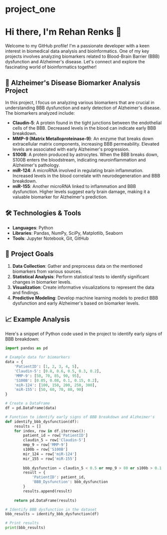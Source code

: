 # project_one
# Hi there, I'm Rehan Renks 👋

Welcome to my GitHub profile! I'm a passionate developer with a keen interest in biomedical data analysis and bioinformatics. One of my key projects involves analyzing biomarkers related to Blood-Brain Barrier (BBB) dysfunction and Alzheimer's disease. Let's connect and explore the fascinating world of bioinformatics together!

## 🧠 Alzheimer's Disease Biomarker Analysis Project

In this project, I focus on analyzing various biomarkers that are crucial in understanding BBB dysfunction and early detection of Alzheimer's disease. The biomarkers analyzed include:

- **Claudin-5**: A protein found in the tight junctions between the endothelial cells of the BBB. Decreased levels in the blood can indicate early BBB breakdown.
- **MMP-9 (Matrix Metalloproteinase-9)**: An enzyme that breaks down extracellular matrix components, increasing BBB permeability. Elevated levels are associated with early Alzheimer's progression.
- **S100B**: A protein produced by astrocytes. When the BBB breaks down, S100B enters the bloodstream, indicating neuroinflammation and Alzheimer's pathology.
- **miR-124**: A microRNA involved in regulating brain inflammation. Increased levels in the blood correlate with neurodegeneration and BBB breakdown.
- **miR-155**: Another microRNA linked to inflammation and BBB dysfunction. Higher levels suggest early brain damage, making it a valuable biomarker for Alzheimer's prediction.

## 🛠️ Technologies & Tools

- **Languages**: Python
- **Libraries**: Pandas, NumPy, SciPy, Matplotlib, Seaborn
- **Tools**: Jupyter Notebook, Git, GitHub

## 🔬 Project Goals

1. **Data Collection**: Gather and preprocess data on the mentioned biomarkers from various sources.
2. **Statistical Analysis**: Perform statistical tests to identify significant changes in biomarker levels.
3. **Visualization**: Create informative visualizations to represent the data and findings.
4. **Predictive Modeling**: Develop machine learning models to predict BBB dysfunction and early Alzheimer's based on biomarker levels.

## 📈 Example Analysis

Here's a snippet of Python code used in the project to identify early signs of BBB breakdown:

```python
import pandas as pd

# Example data for biomarkers
data = {
    'PatientID': [1, 2, 3, 4, 5],
    'Claudin-5': [0.8, 0.6, 0.5, 0.3, 0.2],
    'MMP-9': [50, 70, 85, 90, 95],
    'S100B': [0.05, 0.08, 0.1, 0.15, 0.2],
    'miR-124': [100, 150, 200, 250, 300],
    'miR-155': [50, 60, 70, 80, 90]
}

# Create a DataFrame
df = pd.DataFrame(data)

# Function to identify early signs of BBB breakdown and Alzheimer's
def identify_bbb_dysfunction(df):
    results = []
    for index, row in df.iterrows():
        patient_id = row['PatientID']
        claudin_5 = row['Claudin-5']
        mmp_9 = row['MMP-9']
        s100b = row['S100B']
        mir_124 = row['miR-124']
        mir_155 = row['miR-155']
        
        bbb_dysfunction = claudin_5 < 0.5 or mmp_9 > 80 or s100b > 0.1 or mir_124 > 200 or mir_155 > 70
        result = {
            'PatientID': patient_id,
            'BBB_Dysfunction': bbb_dysfunction
        }
        results.append(result)
    
    return pd.DataFrame(results)

# Identify BBB dysfunction in the dataset
bbb_results = identify_bbb_dysfunction(df)

# Print results
print(bbb_results)